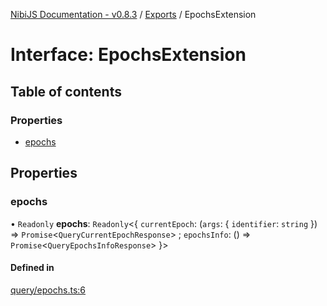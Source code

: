 [NibiJS Documentation - v0.8.3](../README.md) / [Exports](../nibijs.md) / EpochsExtension

# Interface: EpochsExtension

## Table of contents

### Properties

- [epochs](EpochsExtension.md#epochs)

## Properties

### epochs

• `Readonly` **epochs**: `Readonly`<{ `currentEpoch`: (`args`: { `identifier`: `string`  }) => `Promise`<`QueryCurrentEpochResponse`\> ; `epochsInfo`: () => `Promise`<`QueryEpochsInfoResponse`\>  }\>

#### Defined in

[query/epochs.ts:6](https://github.com/NibiruChain/ts-sdk/blob/5bcbdf3/packages/nibijs/src/query/epochs.ts#L6)
